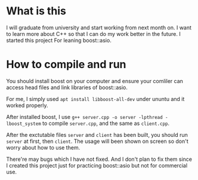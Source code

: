 # What is this

I will graduate from university and start working from next month on. I want to learn more about C++ so that I can do my work better in the future.
I started this project For leaning boost::asio.

# How to compile and run

You should install boost on your computer and ensure your comliler can access head files and link libraries of boost::asio.

For me, I simply used `apt install libboost-all-dev` under ununtu and it worked properly.

After installed boost, I use `g++ server.cpp -o server -lpthread -lboost_system` to compile `server.cpp`, and the same as `client.cpp`.

After the exctutable files `server` and `client` has been built, you should run `server` at first, then `client`. The usage will been shown on screen so don't worry about how to use them.

There're may bugs which I have not fixed. And I don't plan to fix them since I created this project just for practicing boost::asio but not for commercial use.
